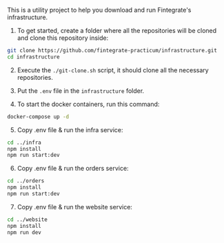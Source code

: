 This is a utility project to help you download and run Fintegrate's infrastructure.

1. To get started, create a folder where all the repositories will be cloned and clone this repository inside:
```bash
git clone https://github.com/fintegrate-practicum/infrastructure.git
cd infrastructure
```

2. Execute the `./git-clone.sh` script, it should clone all the necessary repositories.

3. Put the `.env` file in the `infrastructure` folder.

4. To start the docker containers, run this command:
```bash
docker-compose up -d
```

5. Copy .env file & run the infra service:
```bash
cd ../infra
npm install
npm run start:dev
```

6. Copy .env file & run the orders service:
```bash
cd ../orders
npm install
npm run start:dev
```

7. Copy .env file & run the website service:
```bash
cd ../website
npm install
npm run dev
```
